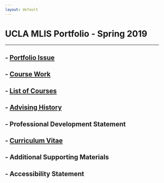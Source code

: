 ```yaml
---
layout: default
---
```


# UCLA MLIS Portfolio - Spring 2019
* * *


## - [Portfolio Issue](IssueStatement.md)

## - [Course Work](CourseWork.md)

## - [List of Courses](./courselisttest.md) 

## - [Advising History](./advisinghistory.md)

## - Professional Development Statement

## - [Curriculum Vitae](./Resume_pdf.pdf) 

## - Additional Supporting Materials

## - Accessibility Statement
